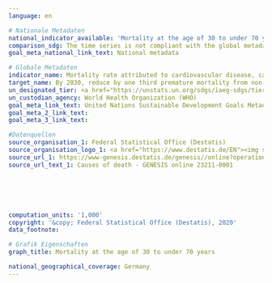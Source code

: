 ```yaml
---
language: en

# Nationale Metadaten
national_indicator_available: 'Mortality at the age of 30 to under 70 years attributed to: <br>a) cardiovascular disease<br>b) cancer<br>c) diabetes mellitus<br>d) chronic respiratory disease'
comparison_sdg: The time series is not compliant with the global metadata, it provides additional information.
goal_meta_national_link_text: National metadata

# Globale Metadaten
indicator_name: Mortality rate attributed to cardiovascular disease, cancer, diabetes or chronic respiratory disease
target_name: By 2030, reduce by one third premature mortality from non-communicable diseases through prevention and treatment and promote mental health and well-being
un_designated_tier: <a href="https://unstats.un.org/sdgs/iaeg-sdgs/tier-classification/" title="Click here for more information on the UN tier classification.">Tier I</a>
un_custodian_agency: World Health Organization (WHO)
goal_meta_link_text: United Nations Sustainable Development Goals Metadata
goal_meta_2_link_text: 
goal_meta_3_link_text: 

#Datenquellen
source_organisation_1: Federal Statistical Office (Destatis)
source_organisation_logo_1: <a href="https://www.destatis.de/EN"><img src="https://g205sdgs.github.io/sdg-indicators/public/OrgImgEn/destatis.png" alt="Logo destatis" style="height:60px; width:148px" /></a>
source_url_1: https://www-genesis.destatis.de/genesis//online?operation=table&code=23211-0001&bypass=true&language=en
source_url_text_1: Causes of death - GENESIS online 23211-0001






computation_units: '1,000'
copyright: '&copy; Federal Statistical Office (Destatis), 2020'
data_footnote: 

# Grafik Eigenschaften
graph_title: Mortality at the age of 30 to under 70 years

national_geographical_coverage: Germany
---
```



